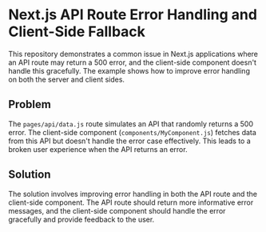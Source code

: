 # Next.js API Route Error Handling and Client-Side Fallback

This repository demonstrates a common issue in Next.js applications where an API route may return a 500 error, and the client-side component doesn't handle this gracefully.  The example shows how to improve error handling on both the server and client sides.

## Problem

The `pages/api/data.js` route simulates an API that randomly returns a 500 error. The client-side component (`components/MyComponent.js`) fetches data from this API but doesn't handle the error case effectively.  This leads to a broken user experience when the API returns an error.

## Solution

The solution involves improving error handling in both the API route and the client-side component.  The API route should return more informative error messages, and the client-side component should handle the error gracefully and provide feedback to the user.
